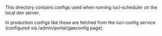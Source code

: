 This directory contains configs used when running luci-scheduler on the local
dev server.

In production configs like these are fetched from the luci-config service
(configured via /admin/portal/gaeconfig page).
